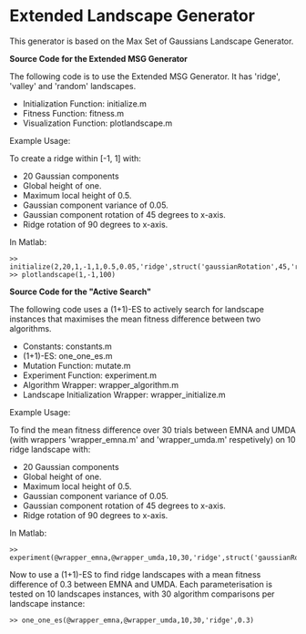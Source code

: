 Extended Landscape Generator
============

This generator is based on the Max Set of Gaussians Landscape Generator.

**Source Code for the Extended MSG Generator**

The following code is to use the Extended MSG Generator. It has 'ridge', 'valley' and 'random' landscapes.

  - Initialization Function: initialize.m
  - Fitness Function: fitness.m
  - Visualization Function: plotlandscape.m

Example Usage:

To create a ridge within [-1, 1] with:
  - 20 Gaussian components
  - Global height of one.
  - Maximum local height of 0.5.
  - Gaussian component variance of 0.05.
  - Gaussian component rotation of 45 degrees to x-axis.
  - Ridge rotation of 90 degrees to x-axis.

In Matlab:

	>> initialize(2,20,1,-1,1,0.5,0.05,'ridge',struct('gaussianRotation',45,'ridgeRotation',90))
	>> plotlandscape(1,-1,100)

**Source Code for the "Active Search"**

The following code uses a (1+1)-ES to actively search for landscape instances that maximises the mean fitness difference between two algorithms.

  - Constants: constants.m
  - (1+1)-ES: one_one_es.m
  - Mutation Function: mutate.m
  - Experiment Function: experiment.m
  - Algorithm Wrapper: wrapper_algorithm.m
  - Landscape Initialization Wrapper: wrapper_initialize.m

Example Usage:

To find the mean fitness difference over 30 trials between EMNA and UMDA (with wrappers 'wrapper_emna.m' and 'wrapper_umda.m' respetively) on 10 ridge landscape with:
  - 20 Gaussian components
  - Global height of one.
  - Maximum local height of 0.5.
  - Gaussian component variance of 0.05.
  - Gaussian component rotation of 45 degrees to x-axis.
  - Ridge rotation of 90 degrees to x-axis.

In Matlab:

	>> experiment(@wrapper_emna,@wrapper_umda,10,30,'ridge',struct('gaussianRotation',45,'ridgeRotation',90))

Now to use a (1+1)-ES to find ridge landscapes with a mean fitness difference of 0.3 between EMNA and UMDA. Each parameterisation is tested on 10 landscapes instances, with 30 algorithm comparisons per landscape instance:

	>> one_one_es(@wrapper_emna,@wrapper_umda,10,30,'ridge',0.3)
